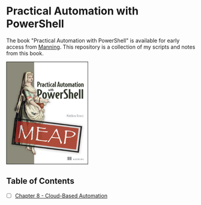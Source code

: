# Practical Automation with PowerShell
The book "Practical Automation with PowerShell" is available for early access from [Manning](https://www.manning.com/books/practical-automation-with-powershell). This repository is a collection of my scripts and notes from this book.

![](img/2022-08-08-04-41-32.png)

## Table of Contents

- [ ] [Chapter 8 - Cloud-Based Automation](/ch8-azure-automation/_index.md)
